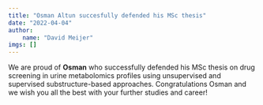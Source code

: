 ```yaml
---
title: "Osman Altun succesfully defended his MSc thesis"
date: "2022-04-04"
author: 
    name: "David Meijer"
imgs: []
---
```

We are proud of <strong><Link href="../people/Osman_Altun">Osman</Link></strong> who successfully defended his MSc thesis on drug screening in urine metabolomics profiles using unsupervised and supervised substructure-based approaches. Congratulations Osman and we wish you all the best with your further studies and career!<br/><br/>